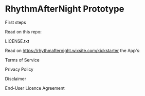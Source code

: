 # RhythmAfterNight Prototype
First steps

Read on this repo:

LICENSE.txt

Read on https://rhythmafternight.wixsite.com/kickstarter the App's:

  Terms of Service

  Privacy Policy

  Disclaimer

  End-User Licence Agreement
